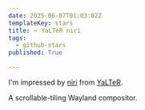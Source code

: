 ```yaml
---
date: 2025-06-07T01:03:02Z
templateKey: stars
title: ⭐ YaLTeR niri
tags:
  - github-stars
published: True

---
```


I'm impressed by [niri](https://github.com/YaLTeR/niri) from [YaLTeR](https://github.com/YaLTeR).

A scrollable-tiling Wayland compositor.
